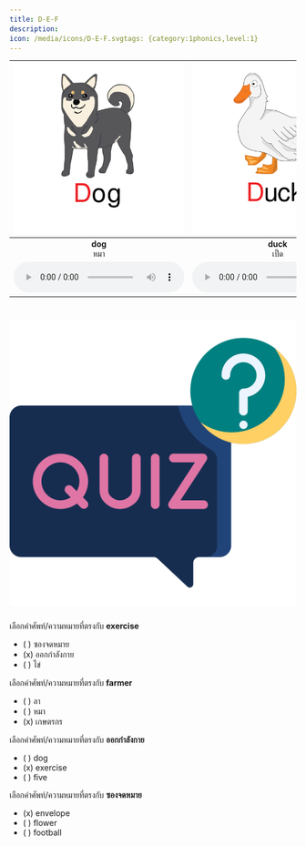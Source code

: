 ```yaml
---
title: D-E-F
description: 
icon: /media/icons/D-E-F.svgtags: {category:1phonics,level:1}
---
```

<div class="carrousel">


|![](/media/img/D-E-F__dog.svg)|![](/media/img/D-E-F__duck.svg)|![](/media/img/D-E-F__donkey.svg)|![](/media/img/D-E-F__doctor.svg)|![](/media/img/D-E-F__desk.svg)|![](/media/img/D-E-F__dish.svg)|![](/media/img/D-E-F__elephant.svg)|![](/media/img/D-E-F__egg.svg)|![](/media/img/D-E-F__elbow.svg)|![](/media/img/D-E-F__exercise.svg)|![](/media/img/D-E-F__eggplant.svg)|![](/media/img/D-E-F__envelope.svg)|![](/media/img/D-E-F__fish.svg)|![](/media/img/D-E-F__flower.svg)|![](/media/img/D-E-F__farmer.svg)|![](/media/img/D-E-F__football.svg)|![](/media/img/D-E-F__fork.svg)|![](/media/img/D-E-F__five.svg)|
| :----: | :----: | :----: | :----: | :----: | :----: | :----: | :----: | :----: | :----: | :----: | :----: | :----: | :----: | :----: | :----: | :----: | :----: |
|**dog**<br>หมา|**duck**<br>เป็ด|**donkey**<br>ลา|**doctor**<br>หมอ|**desk**<br>โต๊ะเขียนหนังสือ|**dish**<br>จาน|**elephant**<br>ช้าง|**egg**<br>ไข่|**elbow**<br>ข้อศอก|**exercise**<br>ออกกําลังกาย|**eggplant**<br>มะเขือยาว|**envelope**<br>ซองจดหมาย|**fish**<br>ปลา|**flower**<br>ดอกไม้|**farmer**<br>เกษตรกร|**football**<br>ฟุตบอล|**fork**<br>ส้อม|**five**<br>ห้า|
|![](/media/audio/dog.mp3)|![](/media/audio/duck.mp3)|![](/media/audio/donkey.mp3)|![](/media/audio/doctor.mp3)|![](/media/audio/desk.mp3)|![](/media/audio/dish.mp3)|![](/media/audio/elephant.mp3)|![](/media/audio/egg.mp3)|![](/media/audio/elbow.mp3)|![](/media/audio/exercise.mp3)|![](/media/audio/eggplant.mp3)|![](/media/audio/envelope.mp3)|![](/media/audio/fish.mp3)|![](/media/audio/flower.mp3)|![](/media/audio/farmer.mp3)|![](/media/audio/football.mp3)|![](/media/audio/fork.mp3)|![](/media/audio/five.mp3)|

</div>



# ![icon](/media/icons/quiz.svg) 


 เลือกคำศัพท์/ความหมายที่ตรงกับ **exercise**
 - ( ) ซองจดหมาย
 - (x) ออกกําลังกาย
 - ( ) ไข่

 เลือกคำศัพท์/ความหมายที่ตรงกับ **farmer**
 - ( ) ลา
 - ( ) หมา
 - (x) เกษตรกร

 เลือกคำศัพท์/ความหมายที่ตรงกับ **ออกกําลังกาย**
 - ( ) dog
 - (x) exercise
 - ( ) five

 เลือกคำศัพท์/ความหมายที่ตรงกับ **ซองจดหมาย**
 - (x) envelope
 - ( ) flower
 - ( ) football
